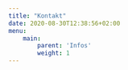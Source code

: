 ```yaml
---
title: "Kontakt"
date: 2020-08-30T12:38:56+02:00
menu:
    main: 
        parent: 'Infos'
        weight: 1
---
```


